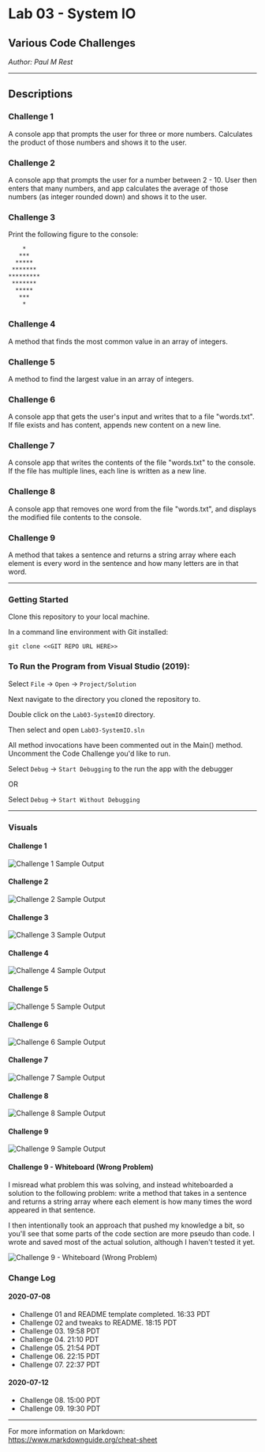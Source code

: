 # Lab 03 - System IO

## Various Code Challenges

*Author: Paul M Rest*

----

## Descriptions

### Challenge 1
A console app that prompts the user for three or more numbers. Calculates the product
of those numbers and shows it to the user.

### Challenge 2
A console app that prompts the user for a number between 2 - 10. User then enters that many numbers, and app calculates the average of those numbers (as integer rounded down) and shows it to the user.

### Challenge 3
Print the following figure to the console:

```
    *
   ***
  *****
 *******
*********
 *******
  *****
   ***
    *
```

### Challenge 4
A method that finds the most common value in an array of integers.

### Challenge 5
A method to find the largest value in an array of integers.

### Challenge 6
A console app that gets the user's input and writes that to a file "words.txt". If file exists and has content, appends new content on a new line.

### Challenge 7
A console app that writes the contents of the file "words.txt" to the console. If the file has multiple lines, each line is written as a new line.

### Challenge 8
A console app that removes one word from the file "words.txt", and displays the modified file contents to the console.

### Challenge 9
A method that takes a sentence and returns a string array where each element is every word in the sentence and how many letters are in that word.

---

### Getting Started
Clone this repository to your local machine.

In a command line environment with Git installed:

```
git clone <<GIT REPO URL HERE>>
```

### To Run the Program from Visual Studio (2019):
Select ```File``` -> ```Open``` -> ```Project/Solution```

Next navigate to the directory you cloned the repository to.

Double click on the ```Lab03-SystemIO``` directory.

Then select and open ```Lab03-SystemIO.sln```

All method invocations have been commented out in the Main() method. Uncomment the Code Challenge you'd like to run.

Select ```Debug``` -> ```Start Debugging``` to the run the app with the debugger

OR

Select ```Debug``` -> ```Start Without Debugging```

---

### Visuals

#### Challenge 1
![Challenge 1 Sample Output](images/Challenge01-SampleOutput.png)

#### Challenge 2
![Challenge 2 Sample Output](images/Challenge02-SampleOutput.png)

#### Challenge 3
![Challenge 3 Sample Output](images/Challenge03-SampleOutput.png)

#### Challenge 4
![Challenge 4 Sample Output](images/Challenge04-SampleOutput.png)

#### Challenge 5
![Challenge 5 Sample Output](images/Challenge05-SampleOutput.png)

#### Challenge 6
![Challenge 6 Sample Output](images/Challenge06-SampleOutput.png)

#### Challenge 7
![Challenge 7 Sample Output](images/Challenge07-SampleOutput.png)

#### Challenge 8
![Challenge 8 Sample Output](images/Challenge08-SampleOutput.png)

#### Challenge 9
![Challenge 9 Sample Output](images/Challenge09-SampleOutput.png)

#### Challenge 9 - Whiteboard (Wrong Problem)

I misread what problem this was solving, and instead whiteboarded a solution to the following problem: write a method that takes in a sentence and returns a string array where each element is how many times the word appeared in that sentence.

I then intentionally took an approach that pushed my knowledge a bit, so you'll see that some parts of the code section are more pseudo than code. I wrote and saved most of the actual solution, although I haven't tested it yet.

![Challenge 9 - Whiteboard (Wrong Problem)](images/Challenge09-WrongProblem-WB.png)

### Change Log

#### 2020-07-08
- Challenge 01 and README template completed. 16:33 PDT
- Challenge 02 and tweaks to README. 18:15 PDT
- Challenge 03. 19:58 PDT
- Challenge 04. 21:10 PDT
- Challenge 05. 21:54 PDT
- Challenge 06. 22:15 PDT
- Challenge 07. 22:37 PDT

#### 2020-07-12
- Challenge 08. 15:00 PDT
- Challenge 09. 19:30 PDT

------------------------------
For more information on Markdown: https://www.markdownguide.org/cheat-sheet
